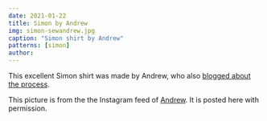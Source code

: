 ```yaml
---
date: 2021-01-22
title: Simon by Andrew
img: simon-sewandrew.jpg
caption: "Simon shirt by Andrew"
patterns: [simon]
author: 
---
```


This excellent Simon shirt was made by Andrew, who also [blogged about the process](https://sewandrew.com/2019/03/13/spiderweb-paper-a-freesewing-shirt/).

<Note>

This picture is from the the Instagram feed of [Andrew](https://www.instagram.com/sewandrew/). It is posted here with permission.

</Note>
